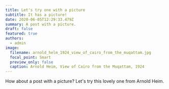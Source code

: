 ```yaml
---
title: Let's try one with a picture
subtitle: It has a picture!
date: 2020-06-05T12:29:33.479Z
summary: A post with a picture.
draft: false
featured: true
authors:
  - admin
image:
  filename: arnold_helm_1924_view_of_cairo_from_the_muqattam.jpg
  focal_point: Smart
  preview_only: false
  caption: Arnold Heim, View of Cairo from the Muqattam, 1924
---
```

How about a post with a picture? Let's try this lovely one from Arnold Heim.